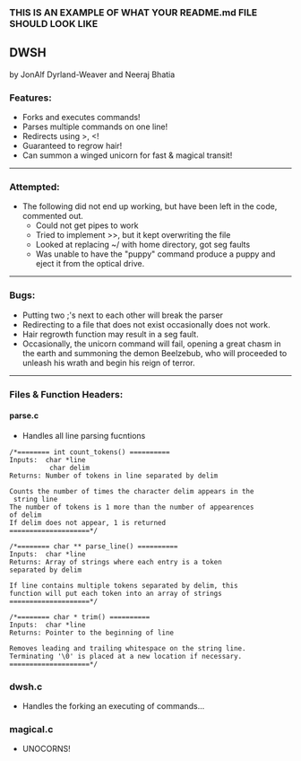 ### THIS IS AN EXAMPLE OF WHAT YOUR README.md FILE SHOULD LOOK LIKE

## DWSH
by JonAlf Dyrland-Weaver and Neeraj Bhatia

### Features:
- Forks and executes commands!
- Parses multiple commands on one line!
- Redirects using >, <!
- Guaranteed to regrow hair!
- Can summon a winged unicorn for fast & magical transit!

---

### Attempted:
- The following did not end up working, but have been left in the code, commented out.
  - Could not get pipes to work
  - Tried to implement >>, but it kept overwriting the file
  - Looked at replacing ~/ with home directory, got seg faults
  - Was unable to have the "puppy" command produce a puppy and eject it from the optical drive.

---

### Bugs:
- Putting two ;'s next to each other will break the parser
- Redirecting to a file that does not exist occasionally does not work.
- Hair regrowth function may result in a seg fault.
- Occasionally, the unicorn command will fail, opening a great chasm in the earth and summoning the demon Beelzebub, who will proceeded to unleash his wrath and begin his reign of terror.

---

### Files & Function Headers:
#### parse.c
  * Handles all line parsing fucntions
  ```
  /*======== int count_tokens() ==========
  Inputs:  char *line
            char delim
  Returns: Number of tokens in line separated by delim

  Counts the number of times the character delim appears in the
   string line
  The number of tokens is 1 more than the number of appearences
  of delim
  If delim does not appear, 1 is returned
  ====================*/

  /*======== char ** parse_line() ==========
  Inputs:  char *line
  Returns: Array of strings where each entry is a token
  separated by delim

  If line contains multiple tokens separated by delim, this
  function will put each token into an array of strings
  ====================*/

  /*======== char * trim() ==========
  Inputs:  char *line
  Returns: Pointer to the beginning of line

  Removes leading and trailing whitespace on the string line.
  Terminating '\0' is placed at a new location if necessary.
  ====================*/
  ```

### dwsh.c
  * Handles the forking an executing of commands...

### magical.c
  * UNOCORNS! 

